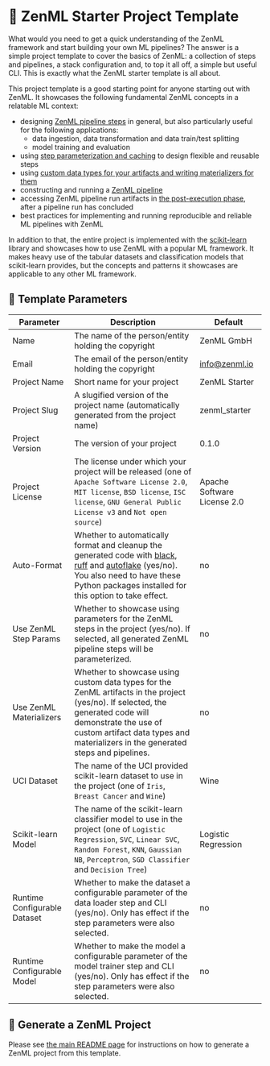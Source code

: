 # 📜 ZenML Starter Project Template

What would you need to get a quick understanding of the ZenML framework and
start building your own ML pipelines? The answer is a simple project template
to cover the basics of ZenML: a collection of steps and pipelines, a stack
configuration and, to top it all off, a simple but useful CLI. This is exactly
what the ZenML starter template is all about.

This project template is a good starting point for anyone starting out with
ZenML. It showcases the following fundamental ZenML concepts in a relatable
ML context:

* designing [ZenML pipeline steps](https://docs.zenml.io/starter-guide/pipelines#step)
in general, but also particularly useful for the following applications:
    * data ingestion, data transformation and data train/test splitting
    * model training and evaluation
* using [step parameterization and caching](https://docs.zenml.io/starter-guide/pipelines/parameters-and-caching)
to design flexible and reusable steps
* using [custom data types for your artifacts and writing materializers for them](https://docs.zenml.io/advanced-guide/pipelines/materializers)
* constructing and running a [ZenML pipeline](https://docs.zenml.io/starter-guide/pipelines#pipeline)
* accessing ZenML pipeline run artifacts in [the post-execution phase](https://docs.zenml.io/starter-guide/pipelines/fetching-pipelines),
after a pipeline run has concluded
* best practices for implementing and running reproducible and reliable ML
pipelines with ZenML

In addition to that, the entire project is implemented with the [scikit-learn](https://scikit-learn.org)
library and showcases how to use ZenML with a popular ML framework. It makes
heavy use of the tabular datasets and classification models that scikit-learn
provides, but the concepts and patterns it showcases are applicable to any
other ML framework.

## 📃 Template Parameters

| Parameter | Description | Default |
|-----------|-------------|---------|
| Name | The name of the person/entity holding the copyright | ZenML GmbH |
| Email | The email of the person/entity holding the copyright | info@zenml.io |
| Project Name | Short name for your project | ZenML Starter |
| Project Slug | A slugified version of the project name (automatically generated from the project name) | zenml_starter |
| Project Version | The version of your project | 0.1.0 |
| Project License | The license under which your project will be released (one of `Apache Software License 2.0`, `MIT license`, `BSD license`, `ISC license`, `GNU General Public License v3` and `Not open source`) | Apache Software License 2.0 |
| Auto-Format | Whether to automatically format and cleanup the generated code with [black](https://black.readthedocs.io/), [ruff](https://beta.ruff.rs/docs/) and [autoflake](https://github.com/PyCQA/autoflake) (yes/no). You also need to have these Python packages installed for this option to take effect. | no |
| Use ZenML Step Params | Whether to showcase using parameters for the ZenML steps in the project (yes/no). If selected, all generated ZenML pipeline steps will be parameterized. | no |
| Use ZenML Materializers | Whether to showcase using custom data types for the ZenML artifacts in the project (yes/no). If selected, the generated code will demonstrate the use of custom artifact data types and materializers in the generated steps and pipelines. | no |
| UCI Dataset | The name of the UCI provided scikit-learn dataset to use in the project (one of `Iris`, `Breast Cancer` and `Wine`) | Wine |
| Scikit-learn Model | The name of the scikit-learn classifier model to use in the project (one of `Logistic Regression`, `SVC`, `Linear SVC`, `Random Forest`, `KNN`, `Gaussian NB`, `Perceptron`, `SGD Classifier` and `Decision Tree`) | Logistic Regression |
| Runtime Configurable Dataset | Whether to make the dataset a configurable parameter of the data loader step and CLI (yes/no). Only has effect if the step parameters were also selected. | no |
| Runtime Configurable Model | Whether to make the model a configurable parameter of the model trainer step and CLI (yes/no). Only has effect if the step parameters were also selected. | no |

## 🚀 Generate a ZenML Project

Please see [the main README page](../README.md) for instructions on how to
generate a ZenML project from this template.
